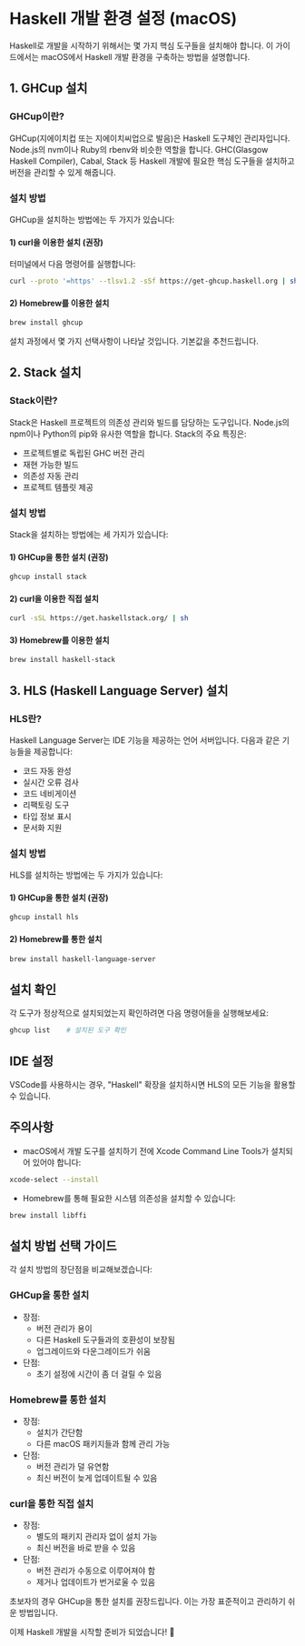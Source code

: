 # Haskell 개발 환경 설정 (macOS)

Haskell로 개발을 시작하기 위해서는 몇 가지 핵심 도구들을 설치해야 합니다. 이 가이드에서는 macOS에서 Haskell 개발 환경을 구축하는 방법을 설명합니다.

## 1. GHCup 설치

### GHCup이란?

GHCup(지에이치컵 또는 지에이치씨업으로 발음)은 Haskell 도구체인 관리자입니다. Node.js의 nvm이나 Ruby의 rbenv와 비슷한 역할을 합니다. GHC(Glasgow Haskell Compiler), Cabal, Stack 등 Haskell 개발에 필요한 핵심 도구들을 설치하고 버전을 관리할 수 있게 해줍니다.

### 설치 방법

GHCup을 설치하는 방법에는 두 가지가 있습니다:

#### 1) curl을 이용한 설치 (권장)

터미널에서 다음 명령어를 실행합니다:

```bash
curl --proto '=https' --tlsv1.2 -sSf https://get-ghcup.haskell.org | sh
```

#### 2) Homebrew를 이용한 설치

```bash
brew install ghcup
```

설치 과정에서 몇 가지 선택사항이 나타날 것입니다. 기본값을 추천드립니다.

## 2. Stack 설치

### Stack이란?

Stack은 Haskell 프로젝트의 의존성 관리와 빌드를 담당하는 도구입니다. Node.js의 npm이나 Python의 pip와 유사한 역할을 합니다. Stack의 주요 특징은:

- 프로젝트별로 독립된 GHC 버전 관리
- 재현 가능한 빌드
- 의존성 자동 관리
- 프로젝트 템플릿 제공

### 설치 방법

Stack을 설치하는 방법에는 세 가지가 있습니다:

#### 1) GHCup을 통한 설치 (권장)

```bash
ghcup install stack
```

#### 2) curl을 이용한 직접 설치

```bash
curl -sSL https://get.haskellstack.org/ | sh
```

#### 3) Homebrew를 이용한 설치

```bash
brew install haskell-stack
```

## 3. HLS (Haskell Language Server) 설치

### HLS란?

Haskell Language Server는 IDE 기능을 제공하는 언어 서버입니다. 다음과 같은 기능들을 제공합니다:

- 코드 자동 완성
- 실시간 오류 검사
- 코드 네비게이션
- 리팩토링 도구
- 타입 정보 표시
- 문서화 지원

### 설치 방법

HLS를 설치하는 방법에는 두 가지가 있습니다:

#### 1) GHCup을 통한 설치 (권장)

```bash
ghcup install hls
```

#### 2) Homebrew를 통한 설치

```bash
brew install haskell-language-server
```

## 설치 확인

각 도구가 정상적으로 설치되었는지 확인하려면 다음 명령어들을 실행해보세요:

```bash
ghcup list    # 설치된 도구 확인
```

## IDE 설정

VSCode를 사용하시는 경우, "Haskell" 확장을 설치하시면 HLS의 모든 기능을 활용할 수 있습니다.

## 주의사항

- macOS에서 개발 도구를 설치하기 전에 Xcode Command Line Tools가 설치되어 있어야 합니다:

```bash
xcode-select --install
```

- Homebrew를 통해 필요한 시스템 의존성을 설치할 수 있습니다:

```bash
brew install libffi
```

## 설치 방법 선택 가이드

각 설치 방법의 장단점을 비교해보겠습니다:

### GHCup을 통한 설치

- 장점:
  - 버전 관리가 용이
  - 다른 Haskell 도구들과의 호환성이 보장됨
  - 업그레이드와 다운그레이드가 쉬움
- 단점:
  - 초기 설정에 시간이 좀 더 걸릴 수 있음

### Homebrew를 통한 설치

- 장점:
  - 설치가 간단함
  - 다른 macOS 패키지들과 함께 관리 가능
- 단점:
  - 버전 관리가 덜 유연함
  - 최신 버전이 늦게 업데이트될 수 있음

### curl을 통한 직접 설치

- 장점:
  - 별도의 패키지 관리자 없이 설치 가능
  - 최신 버전을 바로 받을 수 있음
- 단점:
  - 버전 관리가 수동으로 이루어져야 함
  - 제거나 업데이트가 번거로울 수 있음

초보자의 경우 GHCup을 통한 설치를 권장드립니다. 이는 가장 표준적이고 관리하기 쉬운 방법입니다.

이제 Haskell 개발을 시작할 준비가 되었습니다! 🎉

